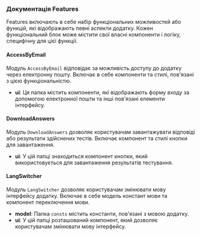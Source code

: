 ### Документація Features

Features включають в себе набір функціональних можливостей або функцій, які відображають певні аспекти додатку. Кожен функціональний блок може містити свої власні компоненти і логіку, специфічну для цієї функції.

#### AccessByEmail

Модуль `AccessByEmail` відповідає за можливість доступу до додатку через електронну пошту. Включає в себе компоненти та стилі, пов'язані з цією функціональністю.

- **ui**: Ця папка містить компоненти, які відображають форму входу за допомогою електронної пошти та інші пов'язані елементи інтерфейсу.

#### DownloadAnswers

Модуль `DownloadAnswers` дозволяє користувачам завантажувати відповіді або результати здійснених тестів. Включає компонент та стилі кнопки для завантаження.

- **ui**: У цій папці знаходиться компонент кнопки, який використовується для завантаження результатів тестування.

#### LangSwitcher

Модуль `LangSwitcher` дозволяє користувачам змінювати мову інтерфейсу додатку. Включає в себе модель констант мови та компонент переключення мови.

- **model**: Папка `consts` містить константи, пов'язані з мовою додатку.
- **ui**: У цій папці розташований компонент, який дозволяє користувачам змінювати мову інтерфейсу.
